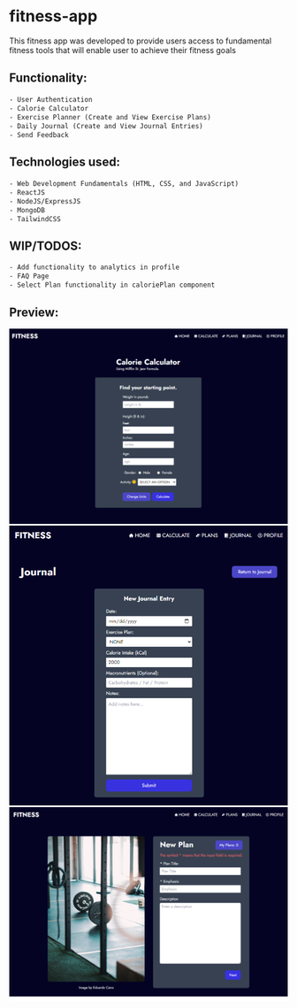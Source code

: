 # fitness-app

This fitness app was developed to provide users access to fundamental fitness tools that will enable user to achieve their fitness goals

## Functionality:
    - User Authentication
    - Calorie Calculator
    - Exercise Planner (Create and View Exercise Plans)
    - Daily Journal (Create and View Journal Entries)
    - Send Feedback


## Technologies used:
    - Web Development Fundamentals (HTML, CSS, and JavaScript)
    - ReactJS
    - NodeJS/ExpressJS
    - MongoDB
    - TailwindCSS


## WIP/TODOS:
    - Add functionality to analytics in profile
    - FAQ Page
    - Select Plan functionality in caloriePlan component

## Preview:

<img src="./preview/fitness-calculate.png" alt=""/>
<img src="./preview/fitness-journal.png" alt=""/>
<img src="./preview/fitness-plans.png" alt=""/>